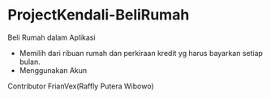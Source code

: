 # ProjectKendali-BeliRumah
 
Beli Rumah dalam Aplikasi
- Memilih dari ribuan rumah dan perkiraan kredit yg harus bayarkan setiap bulan.
- Menggunakan Akun

Contributor FrianVex(Raffly Putera Wibowo)